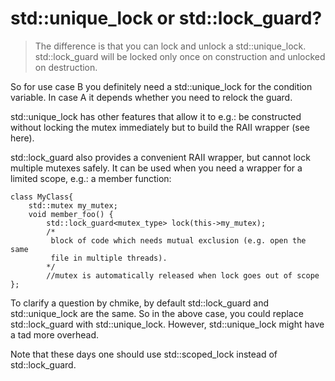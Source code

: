 # std::unique_lock or std::lock_guard?

> The difference is that you can lock and unlock a std::unique_lock. std::lock_guard will be locked only once on construction and unlocked on destruction.

So for use case B you definitely need a std::unique_lock for the condition variable. In case A it depends whether you need to relock the guard.

std::unique_lock has other features that allow it to e.g.: be constructed without locking the mutex immediately but to build the RAII wrapper (see here).

std::lock_guard also provides a convenient RAII wrapper, but cannot lock multiple mutexes safely. It can be used when you need a wrapper for a limited scope, e.g.: a member function:

    class MyClass{
        std::mutex my_mutex;
        void member_foo() {
            std::lock_guard<mutex_type> lock(this->my_mutex);            
            /*
             block of code which needs mutual exclusion (e.g. open the same 
             file in multiple threads).
            */
            //mutex is automatically released when lock goes out of scope           
    };
To clarify a question by chmike, by default std::lock_guard and std::unique_lock are the same. So in the above case, you could replace std::lock_guard with std::unique_lock. However, std::unique_lock might have a tad more overhead.

Note that these days one should use std::scoped_lock instead of std::lock_guard.

